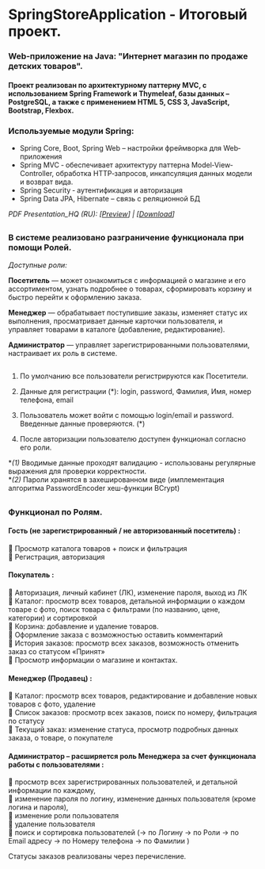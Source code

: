 # SpringStoreApplication - Итоговый проект.

### Web-приложение на Java: "Интернет магазин по продаже детских товаров".

#### Проект реализован по архитектурному паттерну MVC, с использованием Spring Framework и Thymeleaf, базы данных – PostgreSQL, а также с применением HTML 5, CSS 3, JavaScript, Bootstrap, Flexbox.

### Используемые модули Spring:

* Spring Core, Boot, Spring Web – настройки фреймворка для Web‐приложения
* Spring MVC ‐ обеспечивает архитектуру паттерна Model‐View‐Controller, обработка HTTP‐запросов, инкапсуляция данных модели и возврат вида.
* Spring Security ‐ аутентификация и авторизация
* Spring Data JPA, Hibernate – связь с реляционной БД

*PDF Presentation_HQ (RU): [[Preview](https://github.com/kreved77/SpringStoreApplication/blob/main/Presentation_HQ%5BRU%5D.pdf)] | [[Download](https://github.com/kreved77/SpringStoreApplication/raw/main/Presentation_HQ%5BRU%5D.pdf)]*

##

### В системе реализовано разграничение функционала при помощи Ролей.

*Доступные роли:* 

**Посетитель** — может ознакомиться с информацией о магазине и его ассортиментом, узнать подробнее о товарах, сформировать корзину и быстро перейти к оформлению заказа. 

**Менеджер** — обрабатывает поступившие заказы, изменяет статус их выполнения, просматривает данные карточки пользователя, и управляет товарами в каталоге (добавление, редактирование). 

**Администратор** — управляет зарегистрированными пользователями, настраивает их роль в системе.

## 
1. По умолчанию все пользователи регистрируются как Посетители.

2. Данные для регистрации (*): login, password, Фамилия, Имя, номер телефона, email

3. Пользователь может войти с помощью login/email и password. Введенные данные проверяются. (*)

4. После авторизации пользователю доступен функционал согласно его роли.

**(*1)** Вводимые данные проходят валидацию - использованы регулярные выражения для проверки корректности. \
**(*2)** Пароли хранятся в захешированном виде (имплементация алгоритма PasswordEncoder хеш-функции BCrypt)

## 

### Функционал по Ролям.

#### Гость (не зарегистрированный / не авторизованный посетитель) : 

 Просмотр каталога товаров + поиск и фильтрация \
 Регистрация, авторизация 

#### Покупатель :

 Авторизация, личный кабинет (ЛК), изменение пароля, выход из ЛК \
 Каталог: просмотр всех товаров, детальной информации о каждом товаре с фото, поиск товара с фильтрами (по названию, цене, категории) и сортировкой \
 Корзина: добавление и удаление товаров. \
 Оформление заказа с возможностью оставить комментарий \
 История заказов: просмотр всех заказов, возможность отменить заказ со статусом «Принят» \
 Просмотр информации о магазине и контактах. 

#### Менеджер (Продавец) :

 Каталог: просмотр всех товаров, редактирование и добавление новых товаров с фото, удаление \
 Список заказов: просмотр всех заказов, поиск по номеру, фильтрация по статусу \
 Текущий заказ: изменение статуса, просмотр подробных данных заказа, о товаре, о покупателе 

#### Администратор – расширяется роль Менеджера за счет функционала работы с пользователями :

 просмотр всех зарегистрированных пользователей, и детальной информации по каждому, \
 изменение пароля по логину, изменение данных пользователя (кроме логина и пароля), \
 изменение роли пользователя \
 удаление пользователя \
 поиск и сортировка пользователей (→ по Логину 
→ по Роли 
→ по Email адресу 
→ по Номеру телефона 
→ по Фамилии )

Статусы заказов реализованы через перечисление.
